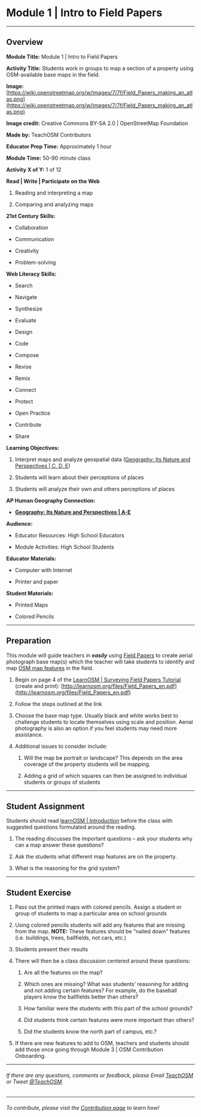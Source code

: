 # **Module 1 | Intro to Field Papers**

* * *


## **Overview**

**Module Title:**  Module 1 | Intro to Field Papers

**Activity Title:**  Students work in groups to map a section of a property using OSM-available base maps in the field.

**Image:**  [https://wiki.openstreetmap.org/w/images/7/7f/Field_Papers_making_an_atlas.png](https://wiki.openstreetmap.org/w/images/7/7f/Field_Papers_making_an_atlas.png)

**Image credit:**  Creative Commons BY-SA 2.0 | OpenStreetMap Foundation

**Made by:**  TeachOSM Contributors

**Educator Prep Time:**  Approximately 1 hour

**Module Time:**  50-90 minute class

**Activity X of Y:**  1 of 12

**Read | Write | Participate on the Web**

1. Reading and interpreting a map

2. Comparing and analyzing maps

**21st Century Skills:**

* Collaboration

* Communication

* Creativity

* Problem-solving

**Web Literacy Skills:**

* Search

* Navigate

* Synthesize

* Evaluate

* Design

* Code

* Compose

* Revise

* Remix

* Connect

* Protect

* Open Practice

* Contribute

* Share

**Learning Objectives:**

1. Interpret maps and analyze geospatial data ([Geography: Its Nature and Perspectives | C, D, E](https://apstudent.collegeboard.org/apcourse/ap-human-geography/course-details))

2. Students will learn about their perceptions of places

3. Students will analyze their own and others perceptions of places

**AP Human Geography Connection:**

* **[Geography: Its Nature and Perspectives | A-E](https://apstudent.collegeboard.org/apcourse/ap-human-geography/course-details)**

**Audience:**

* Educator Resources: High School Educators

* Module Activities: High School Students

**Educator Materials:**

* Computer with Internet

* Printer and paper

**Student Materials:**

* Printed Maps

* Colored Pencils

* * *


## **Preparation**

This module will guide teachers in **_easily_** using [Field Papers](http://fieldpapers.org/) to create aerial photograph base map(s) which the teacher will take students to identify and map [OSM map features](http://wiki.openstreetmap.org/wiki/Map_Features) in the field.

1. Begin on page 4 of the [LearnOSM | Surveying Field Papers Tutorial](http://learnosm.org/en/mobile-mapping/field-papers/) (create and print): [http://learnosm.org/files/Field_Papers_en.pdf](http://learnosm.org/files/Field_Papers_en.pdf)

2. Follow the steps outlined at the link

3. Choose the base map type.  Usually black and white works best to challenge students to locate themselves using scale and position.  Aerial photography is also an option if you feel students may need more assistance.

4. Additional issues to consider include:

    1. Will the map be portrait or landscape?  This depends on the area coverage of the property students will be mapping.

    2. Adding a grid of which squares can then be assigned to individual students or groups of students

* * *


## **Student Assignment**

Students should read [learnOSM | Introduction](http://learnosm.org/en/beginner/introduction/) before the class with suggested questions formulated around the reading.

1. The reading discusses the important questions – ask your students why can a map answer these questions?

2. Ask the students what different map features are on the property.

3. What is the reasoning for the grid system?

* * *


## **Student Exercise**

1. Pass out the printed maps with colored pencils.  Assign a student or group of students to map a particular area on school grounds

2. Using colored pencils students will add any features that are missing from the map.
**NOTE:**  These features should be "nailed down" features (i.e. buildings, trees, ballfields, not cars, etc.)

3. Students present their results

4. There will then be a class discussion centered around these questions:

    1. Are all the features on the map?

    2. Which ones are missing?  What was students’ reasoning for adding and not adding certain features?  For example, do the baseball players know the ballfields better than others?

    3. How familiar were the students with this part of the school grounds?

    4. Did students think certain features were more important than others?

    5. Did the students know the north part of campus, etc.?

5. If there are new features to add to OSM, teachers and students should add those once going through Module 3 | OSM Contribution Onboarding.

---
###### If there are any questions, comments or feedback, please Email [TeachOSM](mailto:info@teachosm.org) or Tweet [@TeachOSM](https://twitter.com/teachosm).
---
###### To contribute, please visit the [Contribution page](https://github.com/shawnmgoulet/teachosm-for-school/blob/master/CONTRIBUTING.md) to learn how!
